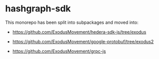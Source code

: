 # hashgraph-sdk

This monorepo has been split into subpackages and moved into:

 * https://github.com/ExodusMovement/hedera-sdk-js/tree/exodus

 * https://github.com/ExodusMovement/google-protobuf/tree/exodus2

 * https://github.com/ExodusMovement/grpc-js
